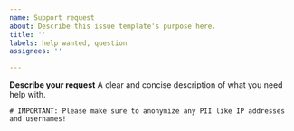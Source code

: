 ```yaml
---
name: Support request
about: Describe this issue template's purpose here.
title: ''
labels: help wanted, question
assignees: ''

---
```


**Describe your request**
A clear and concise description of what you need help with.

```
# IMPORTANT: Please make sure to anonymize any PII like IP addresses and usernames!
```
